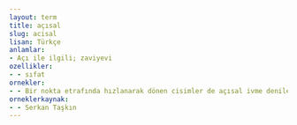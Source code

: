 ```yaml
---
layout: term
title: açısal
slug: acisal
lisan: Türkçe
anlamlar:
- Açı ile ilgili; zaviyevi
ozellikler:
- - sıfat
ornekler:
- - Bir nokta etrafında hızlanarak dönen cisimler de açısal ivme denilen bir ivme hissederler.
orneklerkaynak:
- - Serkan Taşkın
---
```

